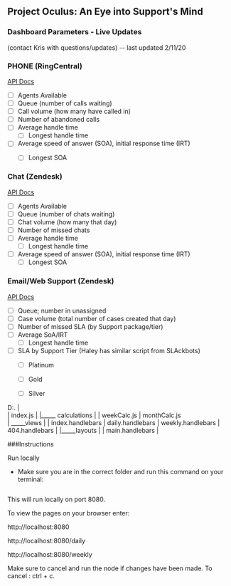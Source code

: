 ## Project Oculus: An Eye into Support's Mind 
### Dashboard Parameters - Live Updates 
(contact Kris with questions/updates) -- last updated 2/11/20

### PHONE (RingCentral)
[API Docs](https://developers.ringcentral.com/api-and-docs.html)

- [ ] Agents Available
- [ ] Queue (number of calls waiting)
- [ ] Call volume (how many have called in)
- [ ] Number of abandoned calls
- [ ] Average handle time
	- [ ] Longest handle time
- [ ] Average speed of answer (SOA), initial response time (IRT)
	- [ ] Longest SOA 
	

### Chat (Zendesk)
[API Docs](https://developer.zendesk.com/rest_api/docs/chat/introduction)
- [ ] Agents Available
- [ ] Queue (number of chats waiting)
- [ ] Chat volume (how many that day)
- [ ] Number of missed chats
- [ ] Average handle time
	- [ ] Longest handle time
- [ ] Average speed of answer (SOA), initial response time (IRT)
	- [ ] Longest SOA 

### Email/Web Support (Zendesk)
[API Docs](https://developer.zendesk.com/rest_api/docs/support/introduction)
- [ ] Queue; number in unassigned
- [ ] Case volume (total number of cases created that day)
- [ ] Number of missed SLA (by Support package/tier)
- [ ] Average SoA/IRT
	- [ ] Longest handle time
- [ ] SLA by Support Tier (Haley has similar script from SLAckbots)
	- [ ] Platinum
	- [ ] Gold
	- [ ] Silver





D:.
|	
|	index.js
|
|_____	calculations
		|
		|	weekCalc.js
		|	monthCalc.js	
		|
_____views
		|
		|	index.handlebars
		|	daily.handlebars
		|	weekly.handlebars
		|	404.handlebars
		|
		|_____layouts
				|
				|	main.handlebars
				|


###Instructions

Run locally

- Make sure you are in the correct folder and run this command on your terminal:

```& node index.js
```

This will run locally on port 8080.


To view the pages on your browser enter:

http://localhost:8080

http://localhost:8080/daily

http://localhost:8080/weekly

Make sure to cancel and run the node if changes have been made. To cancel : ctrl + c.